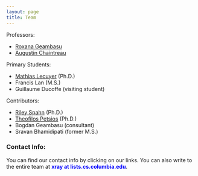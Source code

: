 ```yaml
---
layout: page
title: Team
---
```



Professors:

- [Roxana Geambasu](http://www.cs.columbia.edu/~roxana/)
- [Augustin Chaintreau](http://www.cs.columbia.edu/~augustin/)

Primary Students:

- [Mathias Lecuyer](http://www.cs.columbia.edu/~mathias/) (Ph.D.)
- Francis Lan (M.S.)
- Guillaume Ducoffe (visiting student)

Contributors:

- [Riley Spahn](http://www.cs.columbia.edu/~riley/) (Ph.D.)
- [Theofilos Petsios](http://www.cs.columbia.edu/~theofilos/) (Ph.D.)
- Bogdan Geambasu (consultant)
- Sravan Bhamidipati (former M.S.)


### Contact Info:

You can find our contact info by clicking on our links.  You can also
write to the entire team at <font color="blue">**xray at lists.cs.columbia.edu**</font>.

